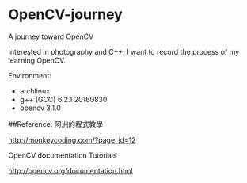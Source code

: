 # OpenCV-journey
A journey toward OpenCV

Interested in photography and C++, I want to record the process of my learning OpenCV.

Environment:
* archlinux
* g++ (GCC) 6.2.1 20160830
* opencv 3.1.0

##Reference:
阿洲的程式教學

http://monkeycoding.com/?page_id=12

OpenCV documentation Tutorials

http://opencv.org/documentation.html

